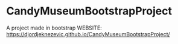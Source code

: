 # CandyMuseumBootstrapProject
A project made in bootstrap
WEBSITE: https://djordjeknezevic.github.io/CandyMuseumBootstrapProject/
